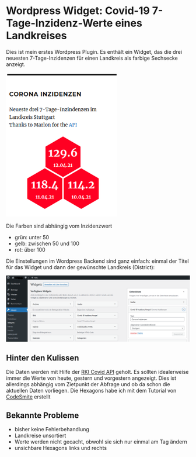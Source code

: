 # Wordpress Widget: Covid-19 7-Tage-Inzidenz-Werte eines Landkreises

Dies ist mein erstes Wordpress Plugin. Es enthält ein Widget, das die drei neuesten 7-Tage-Inzidenzen für einen Landkreis als farbige Sechsecke anzeigt.

![widget](widget.PNG)

Die Farben sind abhängig vom Inzidenzwert

- grün: unter 50
- gelb: zwischen 50 und 100
- rot: über 100

Die Einstellungen im Wordpress Backend sind ganz einfach: einmal der Titel für das Widget und dann der gewünschte Landkreis (District):

![backend](backend.PNG)

## Hinter den Kulissen

Die Daten werden mit Hilfe der [RKI Covid API](https://github.com/marlon360/rki-covid-api) geholt. Es sollten idealerweise immer die Werte von heute, gestern und vorgestern angezeigt. Dies ist allerdings abhängig vom Zietpunkt der Abfrage und ob da schon die aktuellen Daten vorliegen.
Die Hexagons habe ich mit dem Tutorial von [CodeSmite](https://www.codesmite.com/article/how-to-create-pure-css-hexagonal-grids) erstellt

## Bekannte Probleme

- bisher keine Fehlerbehandlung
- Landkreise unsortiert
- Werte werden nicht gecacht, obwohl sie sich nur einmal am Tag ändern
- unsichbare Hexagons links und rechts

